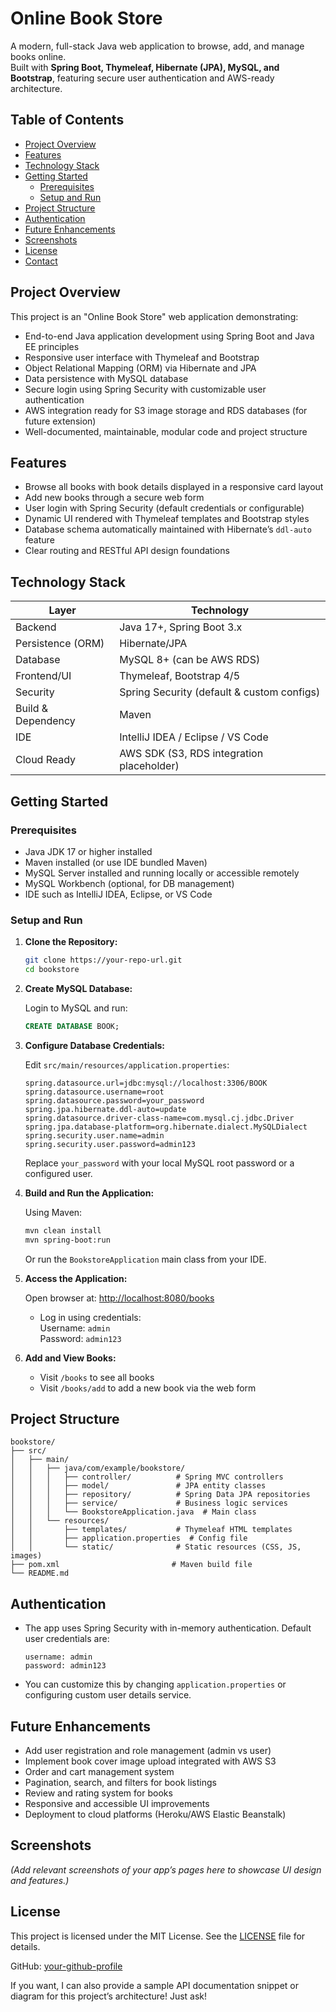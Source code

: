 
# Online Book Store

A modern, full-stack Java web application to browse, add, and manage books online.  
Built with **Spring Boot, Thymeleaf, Hibernate (JPA), MySQL, and Bootstrap**, featuring secure user authentication and AWS-ready architecture.

## Table of Contents

- [Project Overview](#project-overview)  
- [Features](#features)  
- [Technology Stack](#technology-stack)  
- [Getting Started](#getting-started)  
  - [Prerequisites](#prerequisites)  
  - [Setup and Run](#setup-and-run)  
- [Project Structure](#project-structure)  
- [Authentication](#authentication)  
- [Future Enhancements](#future-enhancements)  
- [Screenshots](#screenshots)  
- [License](#license)  
- [Contact](#contact)  

## Project Overview

This project is an "Online Book Store" web application demonstrating:

- End-to-end Java application development using Spring Boot and Java EE principles  
- Responsive user interface with Thymeleaf and Bootstrap  
- Object Relational Mapping (ORM) via Hibernate and JPA  
- Data persistence with MySQL database  
- Secure login using Spring Security with customizable user authentication  
- AWS integration ready for S3 image storage and RDS databases (for future extension)  
- Well-documented, maintainable, modular code and project structure  

## Features

- Browse all books with book details displayed in a responsive card layout  
- Add new books through a secure web form  
- User login with Spring Security (default credentials or configurable)  
- Dynamic UI rendered with Thymeleaf templates and Bootstrap styles  
- Database schema automatically maintained with Hibernate’s `ddl-auto` feature  
- Clear routing and RESTful API design foundations  

## Technology Stack

| Layer              | Technology                       |
|--------------------|---------------------------------|
| Backend            | Java 17+, Spring Boot 3.x        |
| Persistence (ORM)  | Hibernate/JPA                   |
| Database           | MySQL 8+ (can be AWS RDS)       |
| Frontend/UI        | Thymeleaf, Bootstrap 4/5        |
| Security           | Spring Security (default & custom configs) |
| Build & Dependency | Maven                          |
| IDE                | IntelliJ IDEA / Eclipse / VS Code|
| Cloud Ready        | AWS SDK (S3, RDS integration placeholder) |

## Getting Started

### Prerequisites

- Java JDK 17 or higher installed  
- Maven installed (or use IDE bundled Maven)  
- MySQL Server installed and running locally or accessible remotely  
- MySQL Workbench (optional, for DB management)  
- IDE such as IntelliJ IDEA, Eclipse, or VS Code  

### Setup and Run

1. **Clone the Repository:**

   ```bash
   git clone https://your-repo-url.git
   cd bookstore
   ```

2. **Create MySQL Database:**

   Login to MySQL and run:

   ```sql
   CREATE DATABASE BOOK;
   ```

3. **Configure Database Credentials:**

   Edit `src/main/resources/application.properties`:

   ```properties
   spring.datasource.url=jdbc:mysql://localhost:3306/BOOK
   spring.datasource.username=root
   spring.datasource.password=your_password
   spring.jpa.hibernate.ddl-auto=update
   spring.datasource.driver-class-name=com.mysql.cj.jdbc.Driver
   spring.jpa.database-platform=org.hibernate.dialect.MySQLDialect
   spring.security.user.name=admin
   spring.security.user.password=admin123
   ```

   Replace `your_password` with your local MySQL root password or a configured user.

4. **Build and Run the Application:**

   Using Maven:
   ```bash
   mvn clean install
   mvn spring-boot:run
   ```

   Or run the `BookstoreApplication` main class from your IDE.

5. **Access the Application:**

   Open browser at: [http://localhost:8080/books](http://localhost:8080/books)  
   
   - Log in using credentials:  
     Username: `admin`  
     Password: `admin123`  

6. **Add and View Books:**

   - Visit `/books` to see all books  
   - Visit `/books/add` to add a new book via the web form  

## Project Structure

```
bookstore/
├── src/
│   ├── main/
│   │   ├── java/com/example/bookstore/
│   │   │   ├── controller/          # Spring MVC controllers
│   │   │   ├── model/               # JPA entity classes
│   │   │   ├── repository/          # Spring Data JPA repositories
│   │   │   ├── service/             # Business logic services
│   │   │   └── BookstoreApplication.java  # Main class
│   │   └── resources/
│   │       ├── templates/           # Thymeleaf HTML templates
│   │       ├── application.properties  # Config file
│   │       └── static/              # Static resources (CSS, JS, images)
├── pom.xml                         # Maven build file
└── README.md
```

## Authentication

- The app uses Spring Security with in-memory authentication. Default user credentials are:

  ```
  username: admin
  password: admin123
  ```

- You can customize this by changing `application.properties` or configuring custom user details service.

## Future Enhancements

- Add user registration and role management (admin vs user)  
- Implement book cover image upload integrated with AWS S3  
- Order and cart management system  
- Pagination, search, and filters for book listings  
- Review and rating system for books  
- Responsive and accessible UI improvements  
- Deployment to cloud platforms (Heroku/AWS Elastic Beanstalk)  

## Screenshots

*(Add relevant screenshots of your app’s pages here to showcase UI design and features.)*

## License

This project is licensed under the MIT License. See the [LICENSE](LICENSE) file for details.

GitHub: [your-github-profile](https://github.com/your-github-profile)  

If you want, I can also provide a sample API documentation snippet or diagram for this project’s architecture! Just ask!
